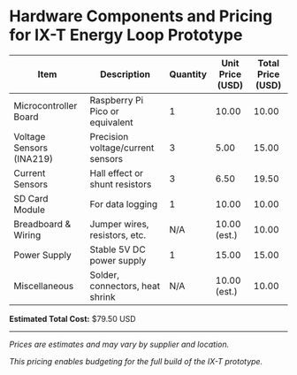 # Hardware Components and Pricing for IX-T Energy Loop Prototype

| Item                     | Description                         | Quantity | Unit Price (USD) | Total Price (USD) |
|--------------------------|-----------------------------------|----------|------------------|-------------------|
| Microcontroller Board    | Raspberry Pi Pico or equivalent   | 1        | 10.00            | 10.00             |
| Voltage Sensors (INA219) | Precision voltage/current sensors | 3        | 5.00             | 15.00             |
| Current Sensors          | Hall effect or shunt resistors    | 3        | 6.50             | 19.50             |
| SD Card Module           | For data logging                  | 1        | 10.00            | 10.00             |
| Breadboard & Wiring      | Jumper wires, resistors, etc.     | N/A      | 10.00 (est.)     | 10.00             |
| Power Supply             | Stable 5V DC power supply          | 1        | 15.00            | 15.00             |
| Miscellaneous            | Solder, connectors, heat shrink   | N/A      | 10.00 (est.)     | 10.00             |

**Estimated Total Cost:** $79.50 USD

---

*Prices are estimates and may vary by supplier and location.*

*This pricing enables budgeting for the full build of the IX-T prototype.*
